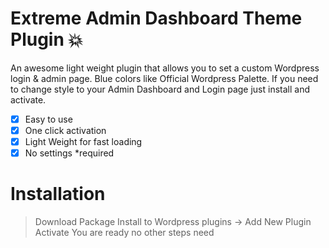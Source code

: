 # Extreme Admin Dashboard Theme Plugin :boom:

An awesome light weight plugin that allows you to set a custom Wordpress login & admin page.
Blue colors like Official Wordpress Palette.
If you need to change style to your Admin Dashboard and Login page just install and activate.

- [x] Easy to use
- [x] One click activation
- [x] Light Weight for fast loading
- [x] No settings *required

# Installation
>Download Package
>Install to Wordpress plugins -> Add New Plugin
>Activate
>You are ready no other steps need

